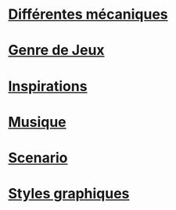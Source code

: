 # [Différentes mécaniques](Regroup/Differentes_mecaniques.md)

# [Genre de Jeux](Regroup/Genre_de_Jeux.md)

# [Inspirations](Regroup/Inspirations.md)

# [Musique](Regroup/Musique.md)

# [Scenario](Regroup/Scenario.md)

# [Styles graphiques](Regroup/Styles_graphiques.md)